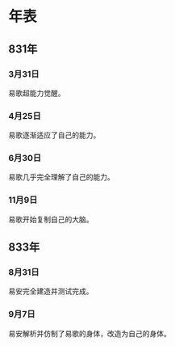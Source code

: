 # 年表

## 831年

### 3月31日

易歌超能力觉醒。

### 4月25日

易歌逐渐适应了自己的能力。

### 6月30日

易歌几乎完全理解了自己的能力。

### 11月9日

易歌开始复制自己的大脑。

## 833年

### 8月31日

易安完全建造并测试完成。

### 9月7日

易安解析并仿制了易歌的身体，改造为自己的身体。
